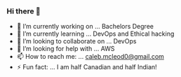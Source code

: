 ### Hi there 👋

- 🔭 I’m currently working on ... Bachelors Degree
- 🌱 I’m currently learning ... DevOps and Ethical hacking
- 👯 I’m looking to collaborate on ... DevOps
- 🤔 I’m looking for help with ... AWS
- 📫 How to reach me: ... caleb.mcleod0@gmail.com
- ⚡ Fun fact: ... I am half Canadian and half Indian!

